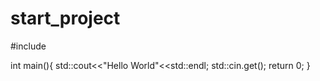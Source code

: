 # start_project

#include<iostream>

int main(){
std::cout<<"Hello World"<<std::endl;
std::cin.get();
return 0;
}
